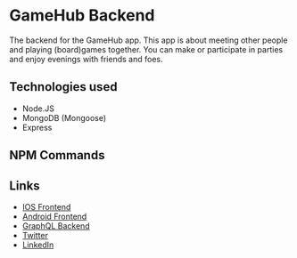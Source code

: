 # GameHub Backend

The backend for the GameHub app. This app is about meeting other people and playing (board)games together. You can make or participate in parties and enjoy evenings with friends and foes.

## Technologies used

- Node.JS
- MongoDB (Mongoose)
- Express

## NPM Commands

## Links

- [IOS Frontend](https://github.com/MoutPessemier/GameHub-IOS)
- [Android Frontend](https://github.com/MoutPessemier/GameHub-Android)
- [GraphQL Backend](https://github.com/MoutPessemier/GameHub-Backend-Graphql)
- [Twitter](https://twitter.com/MoutPessemier)
- [LinkedIn](https://www.linkedin.com/in/moutpessemier/)
